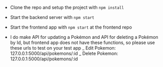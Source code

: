 - Clone the repo and setup the project with `npm install`

- Start the backend server with `npm start`
- Start the frontend app with `npm start` at the frontend repo
- I do make API for updating a Pokémon and API for deleting a Pokémon by Id, but frontend app does not have these functions, so please use these urls to test on your test app
  _ Edit Pokemon: 127.0.0.1:5000/api/pokemons/:id
  _ Delete Pokemon: 127.0.0.1:5000/api/pokemons/:id
